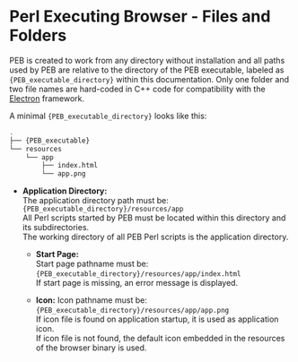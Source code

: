 # Perl Executing Browser - Files and Folders

PEB is created to work from any directory without installation and all paths used by PEB are relative to the directory of the PEB executable, labeled as ``{PEB_executable_directory}`` within this documentation. Only one folder and two file names are hard-coded in C++ code for compatibility with the [Electron](http://electron.atom.io/) framework.  

A minimal ``{PEB_executable_directory}`` looks like this:

```bash
.
├── {PEB_executable}
└── resources
    └── app
        ├── index.html
        └── app.png
```

* **Application Directory:**  
  The application directory path must be: ``{PEB_executable_directory}/resources/app``  
  All Perl scripts started by PEB must be located within this directory and its subdirectories.  
  The working directory of all PEB Perl scripts is the application directory.  

  * **Start Page:**  
    Start page pathname must be: ``{PEB_executable_directory}/resources/app/index.html``  
    If start page is missing, an error message is displayed.  

  <a name="icon"></a>
  * **Icon:**
    Icon pathname must be: ``{PEB_executable_directory}/resources/app/app.png``  
    If icon file is found on application startup, it is used as application icon.  
    If icon file is not found, the default icon embedded in the resources of the browser binary is used.
